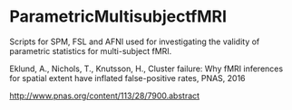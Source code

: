 ParametricMultisubjectfMRI
==========================

Scripts for SPM, FSL and AFNI used for investigating the validity of parametric statistics for multi-subject fMRI.

Eklund, A., Nichols, T., Knutsson, H., Cluster failure: Why fMRI inferences for spatial extent have inflated false-positive rates, PNAS, 2016

http://www.pnas.org/content/113/28/7900.abstract
